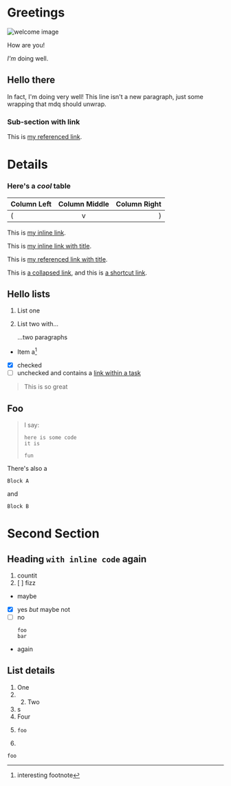# Greetings

![welcome image](https://example.com/welcome.png)

How are you!

*I'm* doing well.

## Hello there

In fact, I'm doing very well!
This line isn't a new paragraph, just some
wrapping that mdq should unwrap.

### Sub-section with link

This is [my referenced link][a1].

[a1]: https://example.com/reference

# Details

### Here's a *cool* table

| Column Left | Column Middle | Column Right |
|:------------|:-------------:|-------------:|
| (           |       v       |            ) |

This is [my inline link](https://example.com/inline).

This is [my inline link with title](https://example.com/inline "its title").

This is [my referenced link with title][a2].

This is [a collapsed link][], and this is [a shortcut link].

[a collapsed link]: https://example.com/collapsed
[a shortcut link]: https://example.com/shortcut "and it has a title"

## Hello lists

1. List one
2. List two with...

   ...two paragraphs

- Item a[^1]

- [x] checked
- [ ] unchecked and contains a [link within a task](https://example.com/task)

[a2]: https://example.com/reference "from the previous section"
[^1]: interesting footnote

> This is so great

## Foo

> I say:
> ```types
> here is some code
> it is
> 
> fun
> ```

There's also a

```text title="Code block with metadata"
Block A
```

and

``` title="Code block with only metadata"
Block B
```

# Second Section

## Heading `with inline code` again

1. countit
2. [ ] fizz

- maybe
- [x] yes _but_ maybe not
- [ ] no
  ```
  foo
  bar
  ```

- again

## List details

1. One
1.
    2. Two
1. s
1. Four
1. ```
   foo
   ```
1.

```
foo
```
